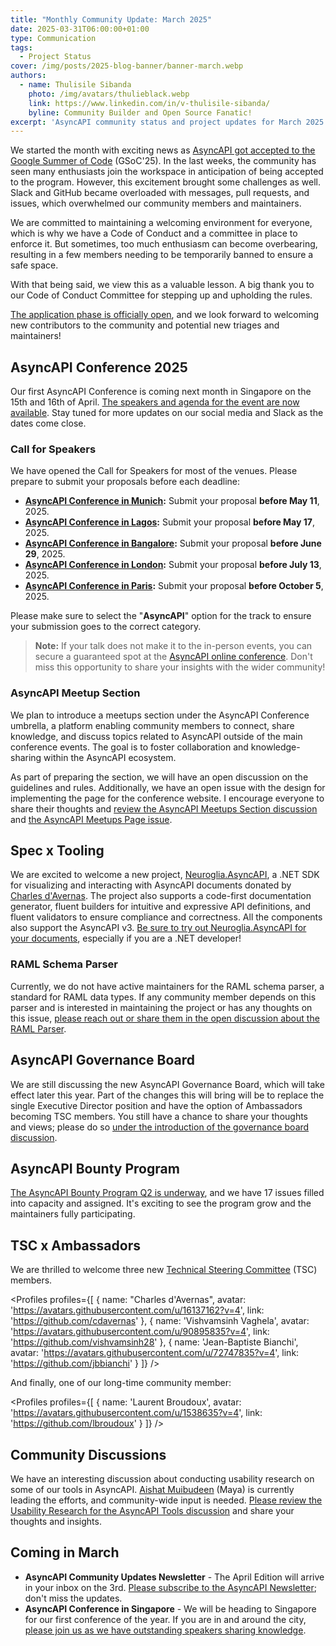 ```yaml
---
title: "Monthly Community Update: March 2025"
date: 2025-03-31T06:00:00+01:00
type: Communication
tags:
  - Project Status
cover: /img/posts/2025-blog-banner/banner-march.webp
authors:
  - name: Thulisile Sibanda
    photo: /img/avatars/thulieblack.webp
    link: https://www.linkedin.com/in/v-thulisile-sibanda/
    byline: Community Builder and Open Source Fanatic!
excerpt: 'AsyncAPI community status and project updates for March 2025'
---
```


We started the month with exciting news as [AsyncAPI got accepted to the Google Summer of Code](https://summerofcode.withgoogle.com/programs/2025/organizations/asyncapi) (GSoC'25). In the last weeks, the community has seen many enthusiasts join the workspace in anticipation of being accepted to the program. 
However, this excitement brought some challenges as well. Slack and GitHub became overloaded with messages, pull requests, and issues, which overwhelmed our community members and maintainers. 

We are committed to maintaining a welcoming environment for everyone, which is why we have a Code of Conduct and a committee in place to enforce it. But sometimes, too much enthusiasm can become overbearing, resulting in a few members needing to be temporarily banned to ensure a safe space.

With that being said, we view this as a valuable lesson. A big thank you to our Code of Conduct Committee for stepping up and upholding the rules.

[The application phase is officially open](https://summerofcode.withgoogle.com/), and we look forward to welcoming new contributors to the community and potential new triages and maintainers!

## AsyncAPI Conference 2025

Our first AsyncAPI Conference is coming next month in Singapore on the 15th and 16th of April. [The speakers and agenda for the event are now available](https://conference.asyncapi.com/venue/Singapore). Stay tuned for more updates on our social media and Slack as the dates come close.

### Call for Speakers
We have opened the Call for Speakers for most of the venues. Please prepare to submit your proposals before each deadline:

- **[AsyncAPI Conference in Munich](https://conference.asyncapi.com/venue/Munich):** Submit your proposal **before May 11**, 2025.
- **[AsyncAPI Conference in Lagos](https://conference.asyncapi.com/venue/Lagos):** Submit your proposal **before May 17**, 2025.
- **[AsyncAPI Conference in Bangalore](https://conference.asyncapi.com/venue/Bangalore):** Submit your proposal **before June 29**, 2025.
- **[AsyncAPI Conference in London](https://conference.asyncapi.com/venue/London):** Submit your proposal **before July 13**, 2025.
- **[AsyncAPI Conference in Paris](https://conference.asyncapi.com/venue/Paris):** Submit your proposal **before October 5**, 2025.

Please make sure to select the "**AsyncAPI**" option for the track to ensure your submission goes to the correct category.

> **Note:** If your talk does not make it to the in-person events, you can secure a guaranteed spot at the [AsyncAPI online conference](https://conference.asyncapi.com/venue/Online). Don't miss this opportunity to share your insights with the wider community!


### AsyncAPI Meetup Section
We plan to introduce a meetups section under the AsyncAPI Conference umbrella, a platform enabling community members to connect, share knowledge, and discuss topics related to AsyncAPI outside of the main conference events. The goal is to foster collaboration and knowledge-sharing within the AsyncAPI ecosystem.

As part of preparing the section, we will have an open discussion on the guidelines and rules. Additionally, we have an open issue with the design for implementing the page for the conference website. I encourage everyone to share their thoughts and [review the AsyncAPI Meetups Section discussion](https://github.com/asyncapi/conference-website/discussions/604) and [the AsyncAPI Meetups Page issue](https://github.com/asyncapi/conference-website/issues/644).

## Spec x Tooling

We are excited to welcome a new project, [Neuroglia.AsyncAPI](https://github.com/asyncapi/net-sdk), a .NET SDK for visualizing and interacting with AsyncAPI documents donated by [Charles d'Avernas](https://www.linkedin.com/in/charles-d-avernas-40836a13/). The project also supports a code-first documentation generator, fluent builders for intuitive and expressive API definitions, and fluent validators to ensure compliance and correctness. All the components also support the AsyncAPI v3. [Be sure to try out Neuroglia.AsyncAPI for your documents](https://github.com/asyncapi/net-sdk), especially if you are a .NET developer!

### RAML Schema Parser

Currently, we do not have active maintainers for the RAML schema parser, a standard for RAML data types. If any community member depends on this parser and is interested in maintaining the project or has any thoughts on this issue, [please reach out or share them in the open discussion about the RAML Parser](https://github.com/asyncapi/raml-dt-schema-parser/issues/255).


## AsyncAPI Governance Board 
 We are still discussing the new AsyncAPI Governance Board, which will take effect later this year. Part of the changes this will bring will be to replace the single Executive Director position and have the option of Ambassadors becoming TSC members. You still have a chance to share your thoughts and views; please do so [under the introduction of the governance board discussion](https://github.com/asyncapi/community/pull/1634).

## AsyncAPI Bounty Program
[The AsyncAPI Bounty Program Q2 is underway](https://github.com/orgs/asyncapi/projects/36/views/4?sliceBy%5Bvalue%5D=bounty%2F2025-Q2), and we have 17 issues filled into capacity and assigned. It's exciting to see the program grow and the maintainers fully participating.

## TSC x Ambassadors
We are thrilled to welcome three new [Technical Steering Committee](https://www.asyncapi.com/community/tsc) (TSC) members.

<Profiles profiles={[
{
    name: "Charles d'Avernas",
    avatar: 'https://avatars.githubusercontent.com/u/16137162?v=4',
    link: 'https://github.com/cdavernas'
  }, 
  {
    name: 'Vishvamsinh Vaghela',
    avatar: 'https://avatars.githubusercontent.com/u/90895835?v=4',
    link: 'https://github.com/vishvamsinh28'
  },
  {
    name: 'Jean-Baptiste Bianchi',
    avatar: 'https://avatars.githubusercontent.com/u/72747835?v=4',
    link: 'https://github.com/jbbianchi'
  }
]} />

And finally, one of our long-time community member:


<Profiles profiles={[
{
    name: 'Laurent Broudoux',
    avatar: 'https://avatars.githubusercontent.com/u/1538635?v=4',
    link: 'https://github.com/lbroudoux'
  }
]} />

## Community Discussions
We have an interesting discussion about conducting usability research on some of our tools in AsyncAPI. [Aishat Muibudeen](https://www.linkedin.com/in/aishatmuibudeen/) (Maya) is currently leading the efforts, and community-wide input is needed. [Please review the Usability Research for the AsyncAPI Tools discussion](https://github.com/asyncapi/website/issues/3874) and share your thoughts and insights.

## Coming in March

- **AsyncAPI Community Updates Newsletter** - The April Edition will arrive in your inbox on the 3rd. [Please subscribe to the AsyncAPI Newsletter](https://www.asyncapi.com/newsletter); don't miss the updates.
- **AsyncAPI Conference in Singapore** - We will be heading to Singapore for our first conference of the year. If you are in and around the city, [please join us as we have outstanding speakers sharing knowledge](https://conference.asyncapi.com/venue/Singapore).
